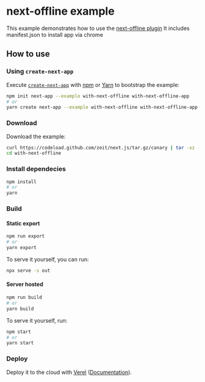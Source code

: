 # next-offline example

This example demonstrates how to use the [next-offline plugin](https://github.com/hanford/next-offline) It includes manifest.json to install app via chrome

## How to use

### Using `create-next-app`

Execute [`create-next-app`](https://github.com/zeit/next.js/tree/canary/packages/create-next-app) with [npm](https://docs.npmjs.com/cli/init) or [Yarn](https://yarnpkg.com/lang/en/docs/cli/create/) to bootstrap the example:

```bash
npm init next-app --example with-next-offline with-next-offline-app
# or
yarn create next-app --example with-next-offline with-next-offline-app
```

### Download

Download the example:

```bash
curl https://codeload.github.com/zeit/next.js/tar.gz/canary | tar -xz --strip=2 next.js-canary/examples/with-next-offline
cd with-next-offline
```

### Install dependecies

```bash
npm install
# or
yarn
```

### Build

#### Static export

```bash
npm run export
# or
yarn export
```

To serve it yourself, you can run:

```bash
npx serve -s out
```

#### Server hosted

```bash
npm run build
# or
yarn build
```

To serve it yourself, run:

```bash
npm start
# or
yarn start
```

### Deploy

Deploy it to the cloud with [Verel](https://vercel.com/import?filter=next.js&utm_source=github&utm_medium=readme&utm_campaign=next-example) ([Documentation](https://nextjs.org/docs/deployment)).
